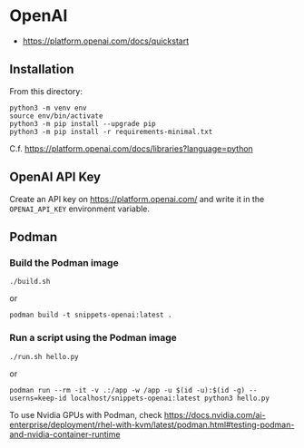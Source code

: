 # OpenAI

- https://platform.openai.com/docs/quickstart


## Installation

From this directory:

```
python3 -m venv env
source env/bin/activate
python3 -m pip install --upgrade pip
python3 -m pip install -r requirements-minimal.txt
```

C.f. https://platform.openai.com/docs/libraries?language=python

## OpenAI API Key

Create an API key on https://platform.openai.com/
and write it in the `OPENAI_API_KEY` environment variable.

## Podman

### Build the Podman image

```
./build.sh
```

or

```
podman build -t snippets-openai:latest .
```

### Run a script using the Podman image

```
./run.sh hello.py
```

or 

```
podman run --rm -it -v .:/app -w /app -u $(id -u):$(id -g) --userns=keep-id localhost/snippets-openai:latest python3 hello.py
```

To use Nvidia GPUs with Podman, check https://docs.nvidia.com/ai-enterprise/deployment/rhel-with-kvm/latest/podman.html#testing-podman-and-nvidia-container-runtime


